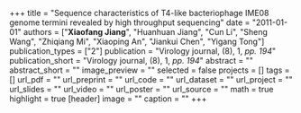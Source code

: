 +++
title = "Sequence characteristics of T4-like bacteriophage IME08 genome termini revealed by high throughput sequencing"
date = "2011-01-01"
authors = ["**Xiaofang Jiang**", "Huanhuan Jiang", "Cun Li", "Sheng Wang", "Zhiqiang Mi", "Xiaoping An", "Jiankui Chen", "Yigang Tong"]
publication_types = ["2"]
publication = "Virology journal, (8), 1, _pp. 194_"
publication_short = "Virology journal, (8), 1, _pp. 194_"
abstract = ""
abstract_short = ""
image_preview = ""
selected = false
projects = []
tags = []
url_pdf = ""
url_preprint = ""
url_code = ""
url_dataset = ""
url_project = ""
url_slides = ""
url_video = ""
url_poster = ""
url_source = ""
math = true
highlight = true
[header]
image = ""
caption = ""
+++
